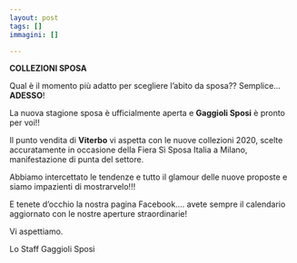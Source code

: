 ```yaml
---
layout: post
tags: []
immagini: []

---
```

**COLLEZIONI SPOSA** 

Qual è il momento più adatto per scegliere l’abito da sposa?? Semplice…**ADESSO**!

La nuova stagione sposa è ufficialmente aperta e **Gaggioli Sposi** è pronto per voi!!

Il punto vendita di **Viterbo** vi aspetta con le nuove collezioni 2020, scelte accuratamente in occasione della Fiera Sì Sposa Italia a Milano, manifestazione di punta del settore.

Abbiamo intercettato le tendenze e tutto il glamour delle nuove proposte e siamo impazienti di mostrarvelo!!!

E tenete d’occhio la nostra pagina Facebook…. avete sempre il calendario aggiornato con le nostre aperture straordinarie!

Vi aspettiamo.

Lo Staff Gaggioli Sposi